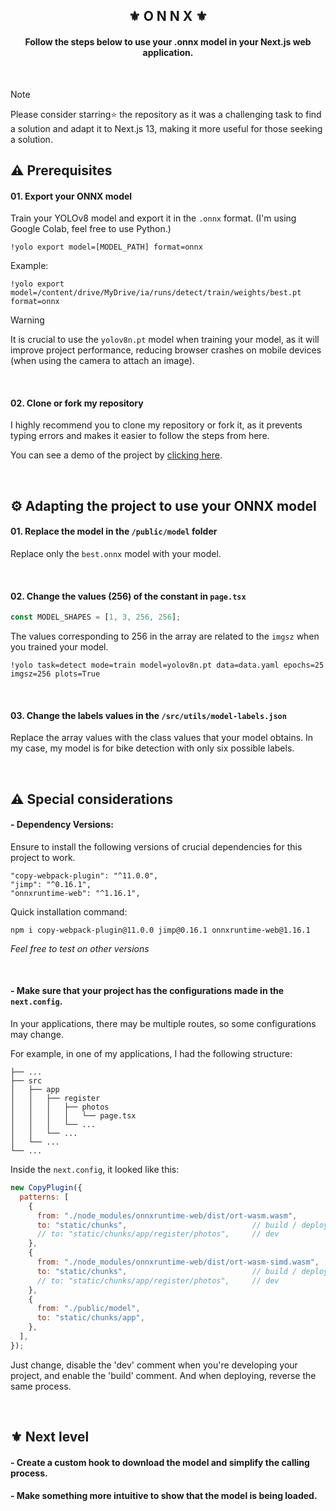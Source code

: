 <div align="center">
    <h2>⚜️ O N N X ⚜️</h2>
</div>

<div align="center">
    <h4>Follow the steps below to use your .onnx model in your Next.js web application.</h4>
</div>

<br />

> [!NOTE]
> Please consider starring⭐ the repository as it was a challenging task to find a solution and adapt it to Next.js 13, making it more useful for those seeking a solution.

## ⚠ Prerequisites

#### 01. Export your ONNX model

Train your YOLOv8 model and export it in the `.onnx` format. (I'm using Google Colab, feel free to use Python.)

```npm
!yolo export model=[MODEL_PATH] format=onnx
```

Example:

```npm
!yolo export model=/content/drive/MyDrive/ia/runs/detect/train/weights/best.pt format=onnx
```

> [!WARNING]
> It is crucial to use the `yolov8n.pt` model when training your model, as it will improve project performance, reducing browser crashes on mobile devices (when using the camera to attach an image).

<br />

#### 02. Clone or fork my repository

I highly recommend you to clone my repository or fork it, as it prevents typing errors and makes it easier to follow the steps from here.

You can see a demo of the project by [clicking here](https://next-onnx.vercel.app).

<br/>

## ⚙ Adapting the project to use your ONNX model

#### 01. Replace the model in the `/public/model` folder

Replace only the `best.onnx` model with your model.

<br />

#### 02. Change the values (256) of the constant in `page.tsx`

```javascript
const MODEL_SHAPES = [1, 3, 256, 256];
```

The values corresponding to 256 in the array are related to the `imgsz` when you trained your model.

```npm
!yolo task=detect mode=train model=yolov8n.pt data=data.yaml epochs=25 imgsz=256 plots=True
```

<br />

#### 03. Change the labels values in the `/src/utils/model-labels.json`

Replace the array values with the class values that your model obtains.
In my case, my model is for bike detection with only six possible labels.

<br />

## ⚠ Special considerations

#### - Dependency Versions:

Ensure to install the following versions of crucial dependencies for this project to work.

```npm
"copy-webpack-plugin": "^11.0.0",
"jimp": "^0.16.1",
"onnxruntime-web": "^1.16.1",
```

Quick installation command:

```npm
npm i copy-webpack-plugin@11.0.0 jimp@0.16.1 onnxruntime-web@1.16.1
```

_Feel free to test on other versions_

<br />

#### - Make sure that your project has the configurations made in the `next.config`.

In your applications, there may be multiple routes, so some configurations may change.

For example, in one of my applications, I had the following structure:

```npm
├── ...
├── src
│   ├── app
│   │   ├── register
│   │   │   ├── photos
│   │   │   │   └── page.tsx
│   │   │   └── ...
│   │   └── ...
│   └── ...
└── ...
```

Inside the `next.config`, it looked like this:

```javascript
new CopyPlugin({
  patterns: [
    {
      from: "./node_modules/onnxruntime-web/dist/ort-wasm.wasm",
      to: "static/chunks",                            // build / deploy
      // to: "static/chunks/app/register/photos",     // dev
    },
    {
      from: "./node_modules/onnxruntime-web/dist/ort-wasm-simd.wasm",
      to: "static/chunks",                            // build / deploy
      // to: "static/chunks/app/register/photos",     // dev
    },
    {
      from: "./public/model",
      to: "static/chunks/app",
    },
  ],
});
```

Just change, disable the 'dev' comment when you're developing your project, and enable the 'build' comment. And when deploying, reverse the same process.

<br />

## ⚜ Next level

#### - Create a custom hook to download the model and simplify the calling process.
#### - Make something more intuitive to show that the model is being loaded.
